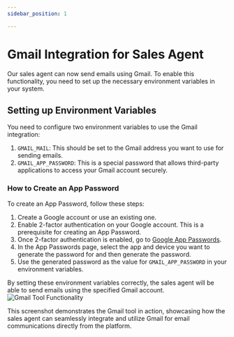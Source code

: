 ```yaml
---
sidebar_position: 1

---
```


# Gmail Integration for Sales Agent

Our sales agent can now send emails using Gmail. To enable this functionality, you need to set up the necessary environment variables in your system.

## Setting up Environment Variables

You need to configure two environment variables to use the Gmail integration:

1. `GMAIL_MAIL`: This should be set to the Gmail address you want to use for sending emails.
2. `GMAIL_APP_PASSWORD`: This is a special password that allows third-party applications to access your Gmail account securely.

### How to Create an App Password

To create an App Password, follow these steps:

1. Create a Google account or use an existing one.
2. Enable 2-factor authentication on your Google account. This is a prerequisite for creating an App Password.
3. Once 2-factor authentication is enabled, go to [Google App Passwords](http://myaccount.google.com/apppasswords).
4. In the App Passwords page, select the app and device you want to generate the password for and then generate the password.
5. Use the generated password as the value for `GMAIL_APP_PASSWORD` in your environment variables.

By setting these environment variables correctly, the sales agent will be able to send emails using the specified Gmail account.
![Gmail Tool Functionality](/img/tools/Gmail.png)

This screenshot demonstrates the Gmail tool in action, showcasing how the sales agent can seamlessly integrate and utilize Gmail for email communications directly from the platform.


